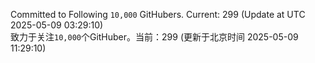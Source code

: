 Committed to Following `10,000` GitHubers. Current: <!-- FOLLOWING_COUNT -->299<!-- FOLLOWING_COUNT --> (Update at UTC <!-- LAST_UPDATED -->2025-05-09 03:29:10<!-- LAST_UPDATED -->)<br>
致力于关注`10,000`个GitHuber。当前：<!-- FOLLOWING_COUNT -->299<!-- FOLLOWING_COUNT --> (更新于北京时间 <!-- LAST_UPDATED_CST -->2025-05-09 11:29:10<!-- LAST_UPDATED_CST -->)

